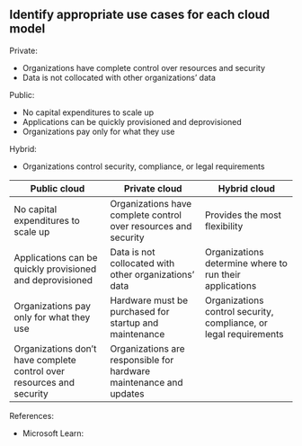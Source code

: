 ## Identify appropriate use cases for each cloud model

Private:
* Organizations have complete control over resources and security
* Data is not collocated with other organizations’ data

Public:
* No capital expenditures to scale up
* Applications can be quickly provisioned and deprovisioned
* Organizations pay only for what they use

Hybrid:
* Organizations control security, compliance, or legal requirements

|Public cloud|Private cloud|Hybrid cloud|
|-|-|-|
|No capital expenditures to scale up|Organizations have complete control over resources and security|Provides the most flexibility|
|Applications can be quickly provisioned and deprovisioned|Data is not collocated with other organizations’ data|Organizations determine where to run their applications|
|Organizations pay only for what they use|Hardware must be purchased for startup and maintenance|Organizations control security, compliance, or legal requirements|
|Organizations don’t have complete control over resources and security|Organizations are responsible for hardware maintenance and updates||

References:

* Microsoft Learn: []()
